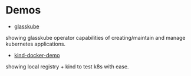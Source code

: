 # Demos 


* [glasskube](glasskube-demo/README.md)

showing glasskube operator capabilities of creating/maintain and manage kubernetes applications.


* [kind-docker-demo](kind-docker-demo/README.md)

showing local registry + kind to test k8s with ease.
